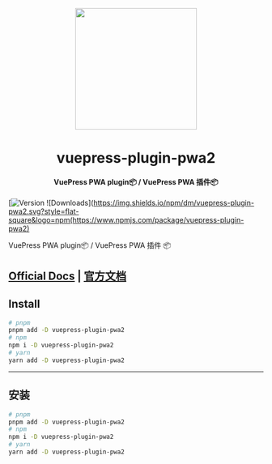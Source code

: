 <!-- markdownlint-disable -->
<p align="center">
  <img width="240" src="https://plugin-pwa2.vuejs.press/logo.svg" style="text-align: center;">
</p>
<h1 align="center">vuepress-plugin-pwa2</h1>
<h4 align="center">VuePress PWA plugin📦 / VuePress PWA 插件📦</h4>

[![Version](https://img.shields.io/npm/v/vuepress-plugin-pwa2.svg?style=flat-square&logo=npm) ![Downloads](https://img.shields.io/npm/dm/vuepress-plugin-pwa2.svg?style=flat-square&logo=npm(https://www.npmjs.com/package/vuepress-plugin-pwa2)

<!-- markdownlint-restore -->

VuePress PWA plugin📦 / VuePress PWA 插件 📦

## [Official Docs](https://plugin-pwa2.vuejs.press/) | [官方文档](https://plugin-pwa2.vuejs.press/zh/)

## Install

```bash
# pnpm
pnpm add -D vuepress-plugin-pwa2
# npm
npm i -D vuepress-plugin-pwa2
# yarn
yarn add -D vuepress-plugin-pwa2
```

---

## 安装

```bash
# pnpm
pnpm add -D vuepress-plugin-pwa2
# npm
npm i -D vuepress-plugin-pwa2
# yarn
yarn add -D vuepress-plugin-pwa2
```
